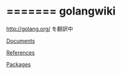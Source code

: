 =======
golangwiki
==========

http://golang.org/ を翻訳中


[Documents](https://github.com/kwmt/golangwiki/blob/master/doc/doc.md)


[References](https://github.com/kwmt/golangwiki/blob/master/ref/ref.md)


[Packages](https://github.com/kwmt/golangwiki/blob/master/pkg/pkg.md)

